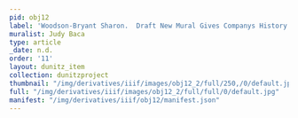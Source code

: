 ```yaml
---
pid: obj12
label: 'Woodson-Bryant Sharon.  Draft New Mural Gives Companys History and Accomplishments. '
muralist: Judy Baca
type: article
_date: n.d.
order: '11'
layout: dunitz_item
collection: dunitzproject
thumbnail: "/img/derivatives/iiif/images/obj12_2/full/250,/0/default.jpg"
full: "/img/derivatives/iiif/images/obj12_2/full/full/0/default.jpg"
manifest: "/img/derivatives/iiif/obj12/manifest.json"
---
```

